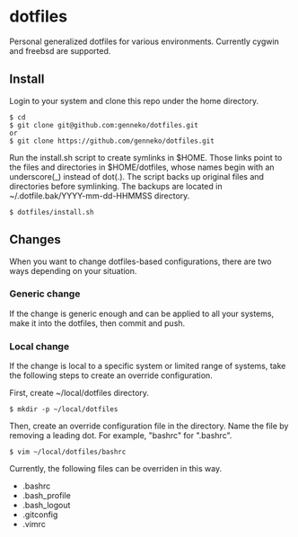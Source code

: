 # dotfiles
Personal generalized dotfiles for various environments.
Currently cygwin and freebsd are supported.

## Install
Login to your system and clone this repo under the home directory.
```
$ cd
$ git clone git@github.com:genneko/dotfiles.git
or
$ git clone https://github.com/genneko/dotfiles.git
```

Run the install.sh script to create symlinks in $HOME. Those links point to the files and directories in $HOME/dotfiles, whose names begin with an underscore(\_) instead of dot(.).
The script backs up original files and directories before symlinking. The backups are located in ~/.dotfile.bak/YYYY-mm-dd-HHMMSS directory.
```
$ dotfiles/install.sh
```

## Changes
When you want to change dotfiles-based configurations, there are two ways depending on your situation.

### Generic change
If the change is generic enough and can be applied to all your systems, make it into the dotfiles, then commit and push.

### Local change
If the change is local to a specific system or limited range of systems, take the following steps to create an override configuration.

First, create ~/local/dotfiles directory.
```
$ mkdir -p ~/local/dotfiles
```

Then, create an override configuration file in the directory.
Name the file by removing a leading dot. For example, "bashrc" for ".bashrc".
```
$ vim ~/local/dotfiles/bashrc
```
Currently, the following files can be overriden in this way.

- .bashrc
- .bash_profile
- .bash_logout
- .gitconfig
- .vimrc
